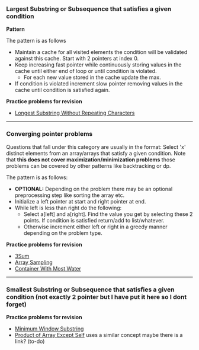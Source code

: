 
### Largest Substring or Subsequence that satisfies a given condition

**Pattern**

The pattern is as follows

- Maintain a cache for all visited elements the condition will be validated against this cache. Start with 2 pointers at index 0. 
- Keep increasing fast pointer while continuously storing values in the cache until either end of loop or until condition is violated. 
  - For each new value stored in the cache update the max.
- If condition is violated increment slow pointer removing values in the cache until condition is satisfied again.

**Practice problems for revision**

- [Longest Substring Without Repeating Characters](https://leetcode.com/problems/longest-substring-without-repeating-characters/)

-----------------

### Converging pointer problems

Questions that fall under this category are usually in the format: Select 'x' distinct elements from an array/arrays that satisfy a given condition. Note that **this does not cover maximization/minimization problems** those problems can be covered by other patterns like backtracking or dp.

The pattern is as follows:

- **OPTIONAL:** Depending on the problem there may be an optional preprocessing step like sorting the array etc. 
- Initialize a left pointer at start and right pointer at end.
- While left is less than right do the following:
  - Select a[left] and a[right]. Find the value you get by selecting these 2 points. If condition is satisfied return/add to list/whatever.
  - Otherwise increment either left or right in a greedy manner depending on the problem type.

**Practice problems for revision**

- [3Sum](https://leetcode.com/problems/3sum/)
- [Array Sampling](https://github.com/eyarovoi/TechInterviewsMeetup/blob/master/Problem%20Solving%20Workshops/PSW021_2017_03_04/PSW021_2017_03_04.pdf)
- [Container With Most Water](https://leetcode.com/problems/container-with-most-water/)

------------

### Smallest Substring or Subsequence that satisfies a given condition (not exactly 2 pointer but I have put it here so I dont forget)

**Practice problems for revision**

- [Minimum Window Substring](https://leetcode.com/problems/minimum-window-substring/)
- [Product of Array Except Self](https://leetcode.com/problems/product-of-array-except-self/) uses a similar concept maybe there is a link? (to-do)
